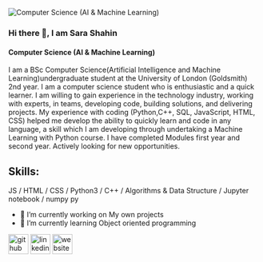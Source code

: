 ![Computer Science (AI & Machine Learning)](https://media-exp1.licdn.com/dms/image/C4E03AQFdAdTRHECiKA/profile-displayphoto-shrink_400_400/0?e=1607558400&v=beta&t=-6Us9H79LlCzOg_1r1n6GvI3LLo2wYjtxah6dc5tJJQ)
### Hi there 👋, I am Sara Shahin
#### Computer Science (AI & Machine Learning)

I am a BSc Computer Science(Artificial Intelligence and Machine Learning)undergraduate student at the University of London (Goldsmith) 2nd year. I am a computer science student who is enthusiastic and a quick learner. I am willing to gain experience in the technology industry, working with experts, in teams, developing code, building solutions, and delivering projects. My experience with coding (Python,C++, SQL, JavaScript, HTML, CSS) helped me develop the ability to quickly learn and code in any language, a skill which I am developing through undertaking a Machine Learning with Python course. I have completed Modules first year and second year. Actively looking for new opportunities.

## Skills: 
JS / HTML / CSS / Python3 / C++ / Algorithms & Data Structure / Jupyter notebook / numpy py

- 🔭 I’m currently working on My own projects 
- 🌱 I’m currently learning Object oriented programming 


[<img src='https://cdn.jsdelivr.net/npm/simple-icons@3.0.1/icons/github.svg' alt='github' height='40'>](https://github.com/sarashahin)  [<img src='https://cdn.jsdelivr.net/npm/simple-icons@3.0.1/icons/linkedin.svg' alt='linkedin' height='40'>](https://www.linkedin.com/in/sarashahin/)  [<img src='https://cdn.jsdelivr.net/npm/simple-icons@3.0.1/icons/icloud.svg' alt='website' height='40'>](https://sarashahin.github.io/Game_Proj1_UoL.github.io/)  











